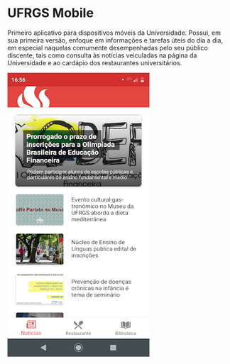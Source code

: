 # UFRGS Mobile

Primeiro aplicativo para dispositivos móveis da Universidade. Possui, em sua primeira versão, enfoque em informações e tarefas úteis do dia a dia, em especial naquelas comumente desempenhadas pelo seu público discente, tais como consulta às notícias veiculadas na página da Universidade e ao cardápio dos restaurantes universitários.

![Print do UFRGS Mobile](https://github.com/ufrgs/ufrgs-mobile-android/blob/master/readme/images/print.png)
